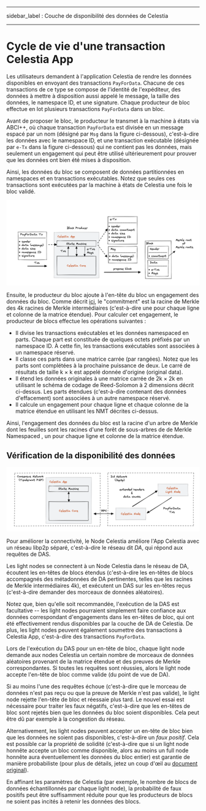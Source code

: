 - - -
sidebar_label : Couche de disponibilité des données de Celestia
- - -

# Cycle de vie d'une transaction Celestia App

Les utilisateurs demandent à l'application Celestia de rendre les données disponibles en envoyant des transactions `PayForData`. Chacune de ces transactions de ce type se compose de l'identité de l'expéditeur, des données à mettre à disposition aussi appelé le message, la taille des données, le namespace ID, et une signature. Chaque producteur de bloc effectue en lot plusieurs transactions `PayForData` dans un bloc.

Avant de proposer le bloc, le producteur le transmet à la machine à états via ABCI++, où chaque transaction `PayForData` est divisée en un message espacé par un nom (désigné par `Msg` dans la figure ci-dessous), c'est-à-dire les données avec le namespace ID, et une transaction exécutable (désignée par `e-Tx` dans la figure ci-dessous) qui ne contient pas les données, mais seulement un engagement qui peut être utilisé ultérieurement pour prouver que les données ont bien été mises à disposition.

Ainsi, les données du bloc se composent de données partitionnées en namespaces et en transactions exécutables. Notez que seules ces transactions sont exécutées par la machine à états de Celestia une fois le bloc validé.

![Cycle de vie d'une transaction Celestia App](/img/concepts/tx-lifecycle.png)

Ensuite, le producteur du bloc ajoute à l'en-tête du bloc un engagement des données du bloc. Comme décrit [ici](./data-availability-layer.md#fraud-proofs-of-incorrectly-extended-data), le "commitment" est la racine de Merkle des 4k racines de Merkle intermédiaires (c'est-à-dire une pour chaque ligne et colonne de la matrice étendue). Pour calculer cet engagement, le producteur de blocs effectue les opérations suivantes :

- Il divise les transactions exécutables et les données namespaced en parts. Chaque part est constituée de quelques octets préfixés par un namespace ID. À cette fin, les transactions exécutables sont associées à un namespace réservé.
- Il classe ces parts dans une matrice carrée (par rangées). Notez que les parts sont complétées à la prochaine puissance de deux. Le carré de résultats de taille k × k est appelé donnée d'origine (original data).
- Il étend les données originales à une matrice carrée de 2k × 2k en utilisant le schéma de codage de Reed-Solomon à 2 dimensions décrit ci-dessus. Les parts étendues (c'est-à-dire contenant des données d'effacement) sont associées à un autre namespace réservé.
- Il calcule un engagement pour chaque ligne et chaque colonne de la matrice étendue en utilisant les NMT décrites ci-dessus.

Ainsi, l'engagement des données du bloc est la racine d'un arbre de Merkle dont les feuilles sont les racines d'une forêt de sous-arbres de de Merkle Namespaced , un pour chaque ligne et colonne de la matrice étendue.

## Vérification de la disponibilité des données

![DA network](/img/concepts/consensus-da.png)

Pour améliorer la connectivité, le Node Celestia améliore l'App Celestia avec un réseau libp2p séparé, c'est-à-dire le réseau dit _DA_, qui répond aux requêtes de DAS.

Les light nodes se connectent à un Node Celestia dans le réseau de DA, écoutent les en-têtes de blocs étendus (c'est-à-dire les en-têtes de blocs accompagnés des métadonnées de DA pertinentes, telles que les racines de Merkle intermédiaires 4k), et exécutent un DAS sur les en-têtes reçus (c'est-à-dire demander des morceaux de données aléatoires).

Notez que, bien qu'elle soit recommandée, l'exécution de la DAS est facultative -- les light nodes pourraient simplement faire confiance aux données correspondant d'engagements dans les en-têtes de bloc, qui ont été effectivement rendus disponibles par la couche de DA de Celestia. De plus, les light nodes peuvent également soumettre des transactions à Celestia App, c'est-à-dire des transactions `PayForData`.

Lors de l'exécution du DAS pour un en-tête de bloc, chaque light node demande aux nodes Celestia un certain nombre de morceaux de données aléatoires provenant de la matrice étendue et des preuves de Merkle correspondantes. Si toutes les requêtes sont réussies, alors le light node accepte l'en-tête de bloc comme valide (du point de vue de DA).

Si au moins l'une des requêtes échoue (c'est-à-dire que le morceau de données n'est pas reçu ou que la preuve de Merkle n'est pas valide), le light node rejette l'en-tête de bloc et réessaie plus tard. Le nouvel essai est nécessaire pour traiter les faux négatifs, c'est-à-dire que les en-têtes de bloc sont rejetés bien que les données du bloc soient disponibles. Cela peut être dû par exemple à la congestion du réseau.

Alternativement, les light nodes peuvent accepter un en-tête de bloc bien que les données ne soient pas disponibles, c'est-à-dire un _faux positif_. Cela est possible car la propriété de solidité (c'est-à-dire que si un light node honnête accepte un bloc comme disponible, alors au moins un full node honnête aura éventuellement les données du bloc entier) est garantie de manière probabiliste (pour plus de détails, jetez un coup d'œil au [document original](https://arxiv.org/abs/1809.09044)).

En affinant les paramètres de Celestia (par exemple, le nombre de blocs de données échantillonnés par chaque light node), la probabilité de faux positifs peut être suffisamment réduite pour que les producteurs de blocs ne soient pas incités à retenir les données des blocs.
